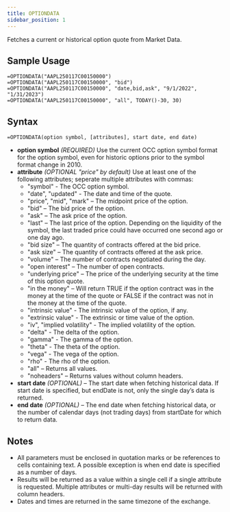 ```yaml
---
title: OPTIONDATA
sidebar_position: 1
---
```


Fetches a current or historical option quote from Market Data.

## Sample Usage
```excel-formula
=OPTIONDATA("AAPL250117C00150000")
=OPTIONDATA("AAPL250117C00150000", "bid")
=OPTIONDATA("AAPL250117C00150000", "date,bid,ask", "9/1/2022", "1/31/2023")
=OPTIONDATA("AAPL250117C00150000", "all", TODAY()-30, 30)
```
## Syntax
```excel-formula
=OPTIONDATA(option symbol, [attributes], start date, end date)
```

- **option symbol** _(REQUIRED)_ Use the current OCC option symbol format for the option symbol, even for historic options prior to the symbol format change in 2010.
- **attribute** _(OPTIONAL "price" by default)_ Use at least one of the following attributes; seperate multiple attributes with commas:
  - "symbol" - The OCC option symbol.
  - "date", "updated" - The date and time of the quote.
  - "price", "mid", "mark" – The midpoint price of the option.
  - "bid" – The bid price of the option.
  - "ask" – The ask price of the option.
  - "last" – The last price of the option. Depending on the liquidity of the symbol, the last traded price could have occurred one second ago or one day ago.
  - "bid size" – The quantity of contracts offered at the bid price.
  - "ask size" – The quantity of contracts offered at the ask price.
  - "volume" – The number of contracts negotiated during the day.
  - "open interest" – The number of open contracts.
  - "underlying price" – The price of the underlying security at the time of this option quote.
  - "in the money" – Will return TRUE if the option contract was in the money at the time of the quote or FALSE if the contract was not in the money at the time of the quote.
  - "intrinsic value" - The intrinsic value of the option, if any.
  - "extrinsic value" - The extrinsic or time value of the option.
  - "iv", "implied volatility" - The implied volatility of the option.
  - "delta" - The delta of the option.
  - "gamma" - The gamma of the option.
  - "theta" - The theta of the option.
  - "vega" - The vega of the option.
  - "rho" - The rho of the option.
  - "all" – Returns all values.
  - "noheaders" – Returns values without column headers.
- **start date** _(OPTIONAL)_ – The start date when fetching historical data. If start date is specified, but endDate is not, only the single day’s data is returned.
- **end date** _(OPTIONAL)_ – The end date when fetching historical data, or the number of calendar days (not trading days) from startDate for which to return data.

## Notes

- All parameters must be enclosed in quotation marks or be references to cells containing text. A possible exception is when end date is specified as a number of days.
- Results will be returned as a value within a single cell if a single attribute is requested. Multiple attributes or multi-day results will be returned with column headers.
- Dates and times are returned in the same timezone of the exchange.